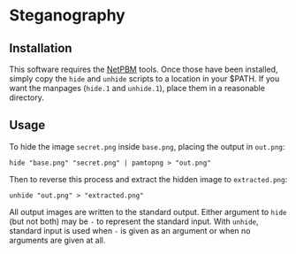 # Steganography

## Installation

This software requires the [NetPBM][1] tools.
Once those have been installed,
simply copy the `hide` and `unhide` scripts
to a location in your $PATH.
If you want the manpages (`hide.1` and `unhide.1`),
place them in a reasonable directory.

[1]: http://netpbm.sourceforge.net

## Usage

To hide the image `secret.png` inside `base.png`,
placing the output in `out.png`:

    hide "base.png" "secret.png" | pamtopng > "out.png"

Then to reverse this process and extract the hidden image
to `extracted.png`:

    unhide "out.png" > "extracted.png"

All output images are written to the standard output.
Either argument to `hide` (but not both)
may be `-` to represent the standard input.
With `unhide`, standard input is used when `-` is given as an argument
or when no arguments are given at all.
